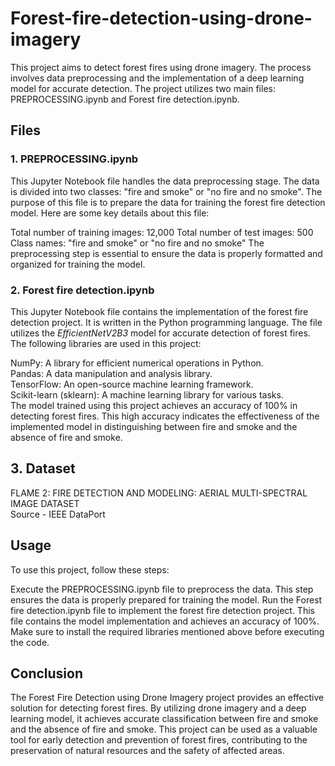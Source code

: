# Forest-fire-detection-using-drone-imagery
This project aims to detect forest fires using drone imagery. The process involves data preprocessing and the implementation of a deep learning model for accurate detection. The project utilizes two main files: PREPROCESSING.ipynb and Forest fire detection.ipynb.

## Files
### 1. PREPROCESSING.ipynb
This Jupyter Notebook file handles the data preprocessing stage. The data is divided into two classes: "fire and smoke" or "no fire and no smoke". The purpose of this file is to prepare the data for training the forest fire detection model. Here are some key details about this file:

Total number of training images: 12,000
Total number of test images: 500
Class names: "fire and smoke" or "no fire and no smoke"
The preprocessing step is essential to ensure the data is properly formatted and organized for training the model.

### 2. Forest fire detection.ipynb
This Jupyter Notebook file contains the implementation of the forest fire detection project. It is written in the Python programming language. The file utilizes the *EfficientNetV2B3* model for accurate detection of forest fires. The following libraries are used in this project:

NumPy: A library for efficient numerical operations in Python.  
Pandas: A data manipulation and analysis library.  
TensorFlow: An open-source machine learning framework.  
Scikit-learn (sklearn): A machine learning library for various tasks.  
The model trained using this project achieves an accuracy of 100% in detecting forest fires. This high accuracy indicates the effectiveness of the implemented model in distinguishing between fire and smoke and the absence of fire and smoke.
## 3. Dataset
FLAME 2: FIRE DETECTION AND MODELING: AERIAL MULTI-SPECTRAL IMAGE DATASET   
Source - IEEE DataPort
## Usage
To use this project, follow these steps:

Execute the PREPROCESSING.ipynb file to preprocess the data. This step ensures the data is properly prepared for training the model.
Run the Forest fire detection.ipynb file to implement the forest fire detection project. This file contains the model implementation and achieves an accuracy of 100%.
Make sure to install the required libraries mentioned above before executing the code.

## Conclusion
The Forest Fire Detection using Drone Imagery project provides an effective solution for detecting forest fires. By utilizing drone imagery and a deep learning model, it achieves accurate classification between fire and smoke and the absence of fire and smoke. This project can be used as a valuable tool for early detection and prevention of forest fires, contributing to the preservation of natural resources and the safety of affected areas.





